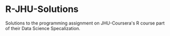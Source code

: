 # R-JHU-Solutions

Solutions to the programming assignment on JHU-Coursera's R course part of their Data Science Specalization.

